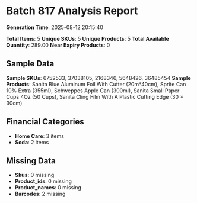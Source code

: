 # Batch 817 Analysis Report

**Generation Time**: 2025-08-12 20:15:40

**Total Items**: 5
**Unique SKUs**: 5
**Unique Products**: 5
**Total Available Quantity**: 289.00
**Near Expiry Products**: 0

## Sample Data
**Sample SKUs**: 6752533, 37038105, 2168346, 5648426, 36485454
**Sample Products**: Sanita Blue Aluminum Foil With Cutter (20m*40cm), Sprite Can 10% Extra (355ml), Schweppes Apple Can (300ml), Sanita Small Paper Cups 4Oz (50 Cups), Sanita Cling Film With A Plastic Cutting Edge (30 × 30cm)

## Financial Categories
- **Home Care**: 3 items
- **Soda**: 2 items

## Missing Data
- **Skus**: 0 missing
- **Product_ids**: 0 missing
- **Product_names**: 0 missing
- **Barcodes**: 2 missing
